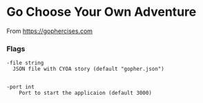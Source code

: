 # Go Choose Your Own Adventure

From https://gophercises.com

### Flags
  
    -file string
      JSON file with CYOA story (default "gopher.json")
    
    
    -port int
    	Port to start the applicaion (default 3000)

